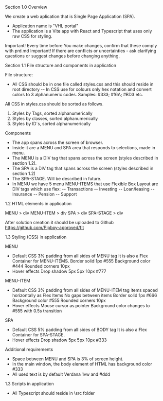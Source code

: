 Section 1.0 Overview

We create a web aplication that is Single Page Application (SPA).

- Application name is "VHL portal"
- The application is a Vite app with React and Typescript that uses only raw CSS for styling.

Important! Every time before You make changes, confirm that these comply with prd.md
Important! If there are conflicts or uncertainties - ask clarifying questions or suggest changes before changing anything.

Section 1.1 File structure and components in application

File structure:
- All CSS should be in one file called styles.css and this should reside in root directory
-- In CSS use for colours only hex notation and convert colors to 3 alphanumeric codes. Samples: #333; #f6A; #BD3 etc.

All CSS in styles.css should be sorted as follows.
1) Styles by Tags, sorted alphanumerically
2) Styles by classes, sorted alphanumerically
2) Styles by ID´s, sorted alphanumerically

Components
- The app spans across the screen of browser.
- Inside it are a MENU and SPA area that responds to selections, made in menu.
- The MENU is a DIV tag that spans across the screen (styles described in section 1.2).
- The SPA is a DIV tag that spans across the screen (styles described in section 1.2)
- The SPA-STAGE. Will be described in future.
- In MENU we have 5 menu MENU-ITEMS that use Flexible Box Layout are DIV tags which use flex:
-- Transactions
-- Investing
-- Loan/leasing
-- Insurance
-- Pension
-- Support

1.2 HTML elements in application

MENU > div
MENU-ITEM > div
SPA > div
SPA-STAGE > div

After solution creation it should be uploaded to Github https://github.com/Pipboy-approved/fit

1.3 Styling (CSS) in application

MENU
- Default CSS
3% padding from all sides of MENU tag
It is also a Flex Container for MENU-ITEMS.
Border solid 1px #555
Background color #444
Rounded corners 10px
- Hover effects
Drop shadow 5px 5px 10px #777

MENU-ITEM
- Default CSS
3% padding from all sides of MENU-ITEM tag
Items spaced horizontally as Flex Items
No gaps between items
Border solid 1px #666
Background color #555
Rounded corners 10px
- Hover effects
Mouse cursor as pointer
Background color changes to #555 with 0.5s transition

SPA
- Default CSS
5% padding from all sides of BODY tag
It is also a Flex Container for SPA-STAGE.
- Hover effects
Drop shadow 5px 5px 10px #333

Additional requirements
- Space between MENU and SPA is 3% of screen height.
- In the main window, the body element of HTML has background color #333
- All used text is by default Verdana 1vw and #ddd

1.3 Scripts in application
- All Typescript should reside in \src folder